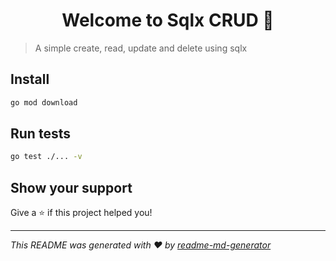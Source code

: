 <h1 align="center">Welcome to Sqlx CRUD 👋</h1>
<p>
</p>

> A simple create, read, update and delete using sqlx

## Install

```sh
go mod download
```

## Run tests

```sh
go test ./... -v
```

## Show your support

Give a ⭐️ if this project helped you!

***
_This README was generated with ❤️ by [readme-md-generator](https://github.com/kefranabg/readme-md-generator)_
